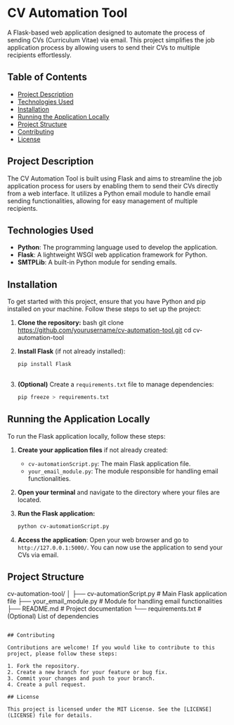 # CV Automation Tool

A Flask-based web application designed to automate the process of sending CVs (Curriculum Vitae) via email. This project simplifies the job application process by allowing users to send their CVs to multiple recipients effortlessly.

## Table of Contents

- [Project Description](#project-description)
- [Technologies Used](#technologies-used)
- [Installation](#installation)
- [Running the Application Locally](#running-the-application-locally)
- [Project Structure](#project-structure)
- [Contributing](#contributing)
- [License](#license)

## Project Description

The CV Automation Tool is built using Flask and aims to streamline the job application process for users by enabling them to send their CVs directly from a web interface. It utilizes a Python email module to handle email sending functionalities, allowing for easy management of multiple recipients.

## Technologies Used

- **Python**: The programming language used to develop the application.
- **Flask**: A lightweight WSGI web application framework for Python.
- **SMTPLib**: A built-in Python module for sending emails.

## Installation

To get started with this project, ensure that you have Python and pip installed on your machine. Follow these steps to set up the project:

1. **Clone the repository:**
   bash
   git clone https://github.com/yourusername/cv-automation-tool.git
   cd cv-automation-tool
   

2. **Install Flask** (if not already installed):
   ```bash
   pip install Flask
  

3. **(Optional)** Create a `requirements.txt` file to manage dependencies:
   ```bash
   pip freeze > requirements.txt
   ```

## Running the Application Locally

To run the Flask application locally, follow these steps:

1. **Create your application files** if not already created:
   - `cv-automationScript.py`: The main Flask application file.
   - `your_email_module.py`: The module responsible for handling email functionalities.

2. **Open your terminal** and navigate to the directory where your files are located.

3. **Run the Flask application:**
   ```bash
   python cv-automationScript.py
   ```

4. **Access the application**:
   Open your web browser and go to `http://127.0.0.1:5000/`. You can now use the application to send your CVs via email.

## Project Structure

cv-automation-tool/
│
├── cv-automationScript.py  # Main Flask application file
├── your_email_module.py     # Module for handling email functionalities
├── README.md                # Project documentation
└── requirements.txt         # (Optional) List of dependencies
```

## Contributing

Contributions are welcome! If you would like to contribute to this project, please follow these steps:

1. Fork the repository.
2. Create a new branch for your feature or bug fix.
3. Commit your changes and push to your branch.
4. Create a pull request.

## License

This project is licensed under the MIT License. See the [LICENSE](LICENSE) file for details.

```
